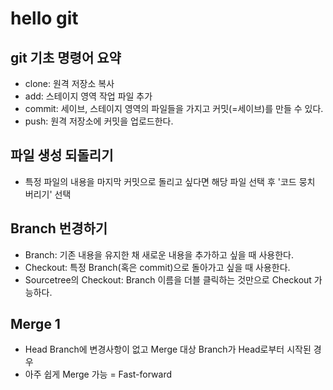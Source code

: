 # hello git

## git 기초 명령어 요약

- clone: 원격 저장소 복사
- add: 스테이지 영역 작업 파일 추가
- commit: 세이브, 스테이지 영역의 파일들을 가지고 커밋(=세이브)를 만들 수 있다.
- push: 원격 저장소에 커밋을 업로드한다.

## 파일 생성 되돌리기

- 특정 파일의 내용을 마지막 커밋으로 돌리고 싶다면 해당 파일 선택 후 '코드 뭉치 버리기' 선택

## Branch 번경하기

- Branch: 기존 내용을 유지한 채 새로운 내용을 추가하고 싶을 때 사용한다.
- Checkout: 특정 Branch(혹은 commit)으로 돌아가고 싶을 때 사용한다.
- Sourcetree의 Checkout: Branch 이름을 더블 클릭하는 것만으로 Checkout 가능하다.

## Merge 1

- Head Branch에 변경사항이 없고 Merge 대상 Branch가 Head로부터 시작된 경우
- 아주 쉽게 Merge 가능 = Fast-forward
